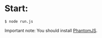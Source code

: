 Start:
======
`$ node run.js`

Important note: You should install [PhantomJS](http://phantomjs.org/).
